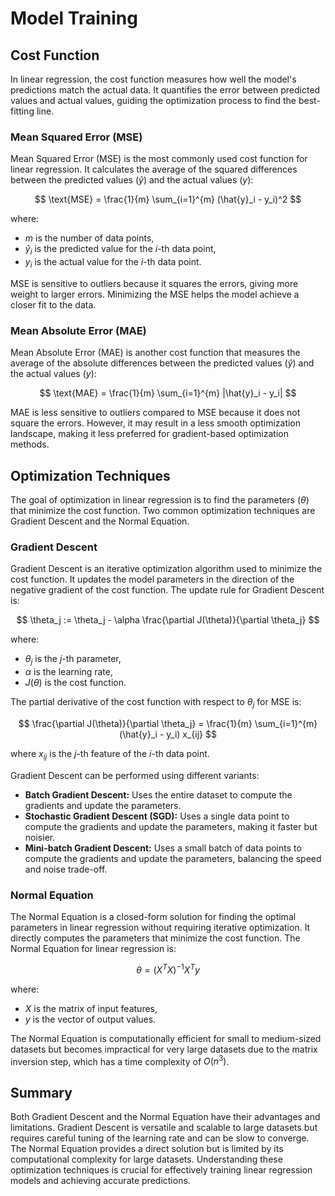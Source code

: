 # Model Training

## Cost Function

In linear regression, the cost function measures how well the model's predictions match the actual data. It quantifies the error between predicted values and actual values, guiding the optimization process to find the best-fitting line.

### Mean Squared Error (MSE)

Mean Squared Error (MSE) is the most commonly used cost function for linear regression. It calculates the average of the squared differences between the predicted values ($\hat{y}$) and the actual values ($y$):

$$ \text{MSE} = \frac{1}{m} \sum_{i=1}^{m} (\hat{y}_i - y_i)^2 $$

where:
- $m$ is the number of data points,
- $\hat{y}_i$ is the predicted value for the $i$-th data point,
- $y_i$ is the actual value for the $i$-th data point.

MSE is sensitive to outliers because it squares the errors, giving more weight to larger errors. Minimizing the MSE helps the model achieve a closer fit to the data.

### Mean Absolute Error (MAE)

Mean Absolute Error (MAE) is another cost function that measures the average of the absolute differences between the predicted values ($\hat{y}$) and the actual values ($y$):

$$ \text{MAE} = \frac{1}{m} \sum_{i=1}^{m} |\hat{y}_i - y_i| $$

MAE is less sensitive to outliers compared to MSE because it does not square the errors. However, it may result in a less smooth optimization landscape, making it less preferred for gradient-based optimization methods.

## Optimization Techniques

The goal of optimization in linear regression is to find the parameters ($\theta$) that minimize the cost function. Two common optimization techniques are Gradient Descent and the Normal Equation.

### Gradient Descent

Gradient Descent is an iterative optimization algorithm used to minimize the cost function. It updates the model parameters in the direction of the negative gradient of the cost function. The update rule for Gradient Descent is:

$$ \theta_j := \theta_j - \alpha \frac{\partial J(\theta)}{\partial \theta_j} $$

where:
- $\theta_j$ is the $j$-th parameter,
- $\alpha$ is the learning rate,
- $J(\theta)$ is the cost function.

The partial derivative of the cost function with respect to $\theta_j$ for MSE is:

$$ \frac{\partial J(\theta)}{\partial \theta_j} = \frac{1}{m} \sum_{i=1}^{m} (\hat{y}_i - y_i) x_{ij} $$

where $x_{ij}$ is the $j$-th feature of the $i$-th data point.

Gradient Descent can be performed using different variants:
- **Batch Gradient Descent:** Uses the entire dataset to compute the gradients and update the parameters.
- **Stochastic Gradient Descent (SGD):** Uses a single data point to compute the gradients and update the parameters, making it faster but noisier.
- **Mini-batch Gradient Descent:** Uses a small batch of data points to compute the gradients and update the parameters, balancing the speed and noise trade-off.

### Normal Equation

The Normal Equation is a closed-form solution for finding the optimal parameters in linear regression without requiring iterative optimization. It directly computes the parameters that minimize the cost function. The Normal Equation for linear regression is:

$$ \theta = (X^T X)^{-1} X^T y $$

where:
- $X$ is the matrix of input features,
- $y$ is the vector of output values.

The Normal Equation is computationally efficient for small to medium-sized datasets but becomes impractical for very large datasets due to the matrix inversion step, which has a time complexity of $O(n^3)$.

## Summary

Both Gradient Descent and the Normal Equation have their advantages and limitations. Gradient Descent is versatile and scalable to large datasets but requires careful tuning of the learning rate and can be slow to converge. The Normal Equation provides a direct solution but is limited by its computational complexity for large datasets. Understanding these optimization techniques is crucial for effectively training linear regression models and achieving accurate predictions.
